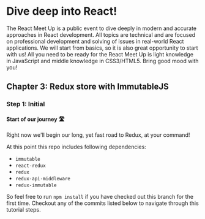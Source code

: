 # Dive deep into React!
The React Meet Up is a public event to dive deeply in modern and accurate approaches in React development.
All topics are technical and are focused on professional development and solving of issues in real-world React applications.
We will start from basics, so it is also great opportunity to start with us!
All you need to be ready for the React Meet Up is light knowledge in JavaScript and middle knowledge in CSS3/HTML5.
Bring good mood with you!

## Chapter 3: Redux store with ImmutableJS

### Step 1: Initial

#### Start of our journey 🛣️

Right now we'll begin our long, yet fast road to Redux, at your command!

At this point this repo includes following dependencies:

 - `immutable`
 - `react-redux`
 - `redux`
 - `redux-api-middleware`
 - `redux-immutable`

So feel free to run `npm install` if you have checked out this branch for the first time.
Checkout any of the commits listed below to navigate through this tutorial steps.
